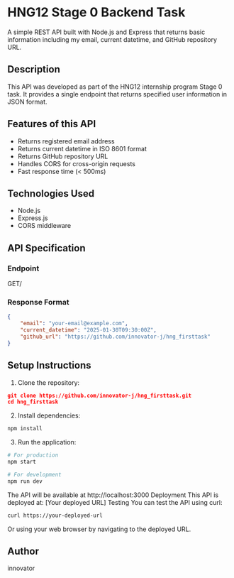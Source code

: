 # HNG12 Stage 0 Backend Task
A simple REST API built with Node.js and Express that returns basic information including my email, current datetime, and GitHub repository URL.
## Description
This API was developed as part of the HNG12 internship program Stage 0 task. It provides a single endpoint that returns specified user information in JSON format.

## Features of this API

- Returns registered email address
- Returns current datetime in ISO 8601 format
- Returns GitHub repository URL
- Handles CORS for cross-origin requests
- Fast response time (< 500ms)

## Technologies Used

- Node.js
- Express.js
- CORS middleware

## API Specification
### Endpoint
GET/
### Response Format
```json
{
    "email": "your-email@example.com",
    "current_datetime": "2025-01-30T09:30:00Z",
    "github_url": "https://github.com/innovator-j/hng_firsttask"
}
```

## Setup Instructions

1. Clone the repository:
```json
git clone https://github.com/innovator-j/hng_firsttask.git
cd hng_firsttask
```

2. Install dependencies:
```bash
npm install
```

3. Run the application:
```bash
# For production
npm start

# For development
npm run dev
```

The API will be available at http://localhost:3000
Deployment
This API is deployed at: [Your deployed URL]
Testing
You can test the API using curl:
```bash
curl https://your-deployed-url
```
Or using your web browser by navigating to the deployed URL.


## Author
innovator